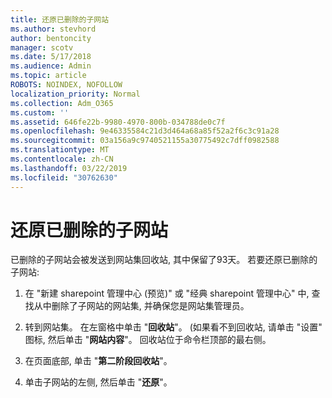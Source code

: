 ```yaml
---
title: 还原已删除的子网站
ms.author: stevhord
author: bentoncity
manager: scotv
ms.date: 5/17/2018
ms.audience: Admin
ms.topic: article
ROBOTS: NOINDEX, NOFOLLOW
localization_priority: Normal
ms.collection: Adm_O365
ms.custom: ''
ms.assetid: 646fe22b-9980-4970-800b-034788de0c7f
ms.openlocfilehash: 9e46335584c21d3d464a68a85f52a2f6c3c91a28
ms.sourcegitcommit: 03a156a9c9740521155a30775492c7dff0982588
ms.translationtype: MT
ms.contentlocale: zh-CN
ms.lasthandoff: 03/22/2019
ms.locfileid: "30762630"
---
```

# <a name="restore-a-deleted-subsite"></a>还原已删除的子网站

已删除的子网站会被发送到网站集回收站, 其中保留了93天。 若要还原已删除的子网站:
  
1. 在 "新建 sharepoint 管理中心 (预览)" 或 "经典 sharepoint 管理中心" 中, 查找从中删除了子网站的网站集, 并确保您是网站集管理员。 
    
2. 转到网站集。 在左窗格中单击 "**回收站**"。 (如果看不到回收站, 请单击 "设置" 图标, 然后单击 "**网站内容**"。 回收站位于命令栏顶部的最右侧。
    
3. 在页面底部, 单击 "**第二阶段回收站**"。
    
4. 单击子网站的左侧, 然后单击 "**还原**"。
    

